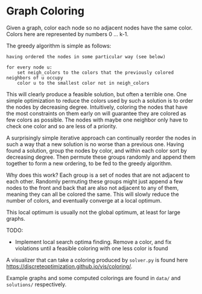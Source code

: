 # Graph Coloring

Given a graph, color each node so no adjacent nodes have the same color.
Colors here are represented by numbers 0 ... k-1.

The greedy algorithm is simple as follows:

```
having ordered the nodes in some particular way (see below)

for every node u:
    set neigh_colors to the colors that the previously colored neighbors of u occupy
    color u to the smallest color not in neigh_colors
```

This will clearly produce a feasible solution, but often a terrible one. One simple
optimization to reduce the colors used by such a solution is to order the nodes by
decreasing degree. Intuitively, coloring the nodes that have the most constraints on
them early on will guarantee they are colored as few colors as possible. The nodes with
maybe one neighbor only have to check one color and so are less of a priority.

A surprisingly simple iterative approach can continually reorder the nodes in such
a way that a new solution is no worse than a previous one. Having found a solution,
group the nodes by color, and within each color sort by decreasing degree. Then permute
these groups randomly and append them together to form a new ordering, to be fed to 
the greedy algorithm. 

Why does this work? Each group is a set of nodes that are not adjacent to each other. Randomly
permuting these groups might just append a few nodes to the front and back that are also not
adjacent to any of them, meaning they can all be colored the same. This will slowly reduce
the number of colors, and eventually converge at a local optimum.

This local optimum is usually not the global optimum, at least for large graphs.

TODO:
- Implement local search optima finding. Remove a color, and fix violations until a feasible coloring
 with one less color is found

A visualizer that can take a coloring produced by `solver.py` is found here https://discreteoptimization.github.io/vis/coloring/.

Example graphs and some computed colorings are found in `data/` and `solutions/` respectively.